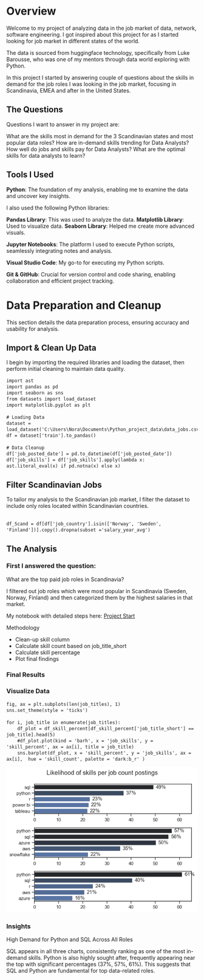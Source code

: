 # Overview

Welcome to my project of analyzing data in the job market of data, network, software engineering. I got inspired about this project for as I started looking for job market in different states of the world.

The data is sourced from huggingface technology, specifically from Luke Barousse, who was one of my mentors through data world exploring with Python.

In this project I started by answering couple of questions about the skills in demand for the job roles I was looking in the job market, focusing in Scandinavia, EMEA and after in the United States. 

## The Questions

Questions I want to answer in my project are:

What are the skills most in demand for the 3 Scandinavian states and most popular data roles?
How are in-demand skills trending for Data Analysts?
How well do jobs and skills pay for Data Analysts?
What are the optimal skills for data analysts to learn? 

## Tools I Used


**Python**: The foundation of my analysis, enabling me to examine the data and uncover key insights.

I also used the following Python libraries:

**Pandas Library**: This was used to analyze the data.
**Matplotlib Library**: Used to visualize data.
**Seaborn Library**: Helped me create more advanced visuals.

**Jupyter Notebooks**: The platform I used to execute Python scripts, seamlessly integrating notes and analysis.

**Visual Studio Code**: My go-to for executing my Python scripts.

**Git & GitHub**: Crucial for version control and code sharing, enabling collaboration and efficient project tracking.

# Data Preparation and Cleanup

This section details the data preparation process, ensuring accuracy and usability for analysis.

## Import & Clean Up Data

I begin by importing the required libraries and loading the dataset, then perform initial cleaning to maintain data quality.

```# Importing Libraries
import ast
import pandas as pd
import seaborn as sns
from datasets import load_dataset
import matplotlib.pyplot as plt  

# Loading Data
dataset = load_dataset('C:\Users\Nora\Documents\Python_project_data\data_jobs.csv')
df = dataset['train'].to_pandas()

# Data Cleanup
df['job_posted_date'] = pd.to_datetime(df['job_posted_date'])
df['job_skills'] = df['job_skills'].apply(lambda x: ast.literal_eval(x) if pd.notna(x) else x)
```

## Filter Scandinavian Jobs
To tailor my analysis to the Scandinavian job market, I filter the dataset to include only roles located within Scandinavian countries.

```

df_Scand = df[df['job_country'].isin(['Norway', 'Sweden', 'Finland'])].copy().dropna(subset ='salary_year_avg')

```

## The Analysis

### First I answered the question: 

What are the top paid job roles in Scandinavia? 

I filtered out job roles which were most popular in Scandinavia (Sweden, Norway, Finland) and then categorized them by the highest salaries in that market. 

My notebook with detailed steps here: [Project Start](https://www.example.com)

Methodology

- Clean-up skill column
- Calculate skill count based on job_title_short
- Calculate skill percentage
- Plot final findings

### Final Results

### Visualize Data

```
fig, ax = plt.subplots(len(job_titles), 1)
sns.set_theme(style = 'ticks')

for i, job_title in enumerate(job_titles):
    df_plot = df_skill_percent[df_skill_percent['job_title_short'] == job_title].head(5)
    #df_plot.plot(kind = 'barh', x = 'job_skills', y = 'skill_percent', ax = ax[i], title = job_title)
    sns.barplot(df_plot, x = 'skill_percent', y = 'job_skills', ax = ax[i],  hue = 'skill_count', palette = 'dark:b_r' )
```
    

![Visualization of 5 top in demand skills for 3 top roles](3.Projects\Images\skill_in_demand_for_three_top_roles.png)

### Insights

High Demand for Python and SQL Across All Roles

SQL appears in all three charts, consistently ranking as one of the most in-demand skills.
Python is also highly sought after, frequently appearing near the top with significant percentages (37%, 57%, 61%).
This suggests that SQL and Python are fundamental for top data-related roles.


